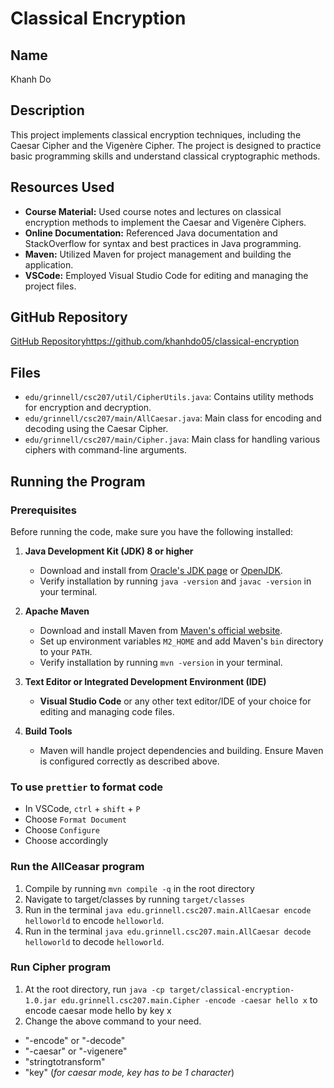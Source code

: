# Classical Encryption

## Name

Khanh Do

## Description

This project implements classical encryption techniques, including the Caesar Cipher and the Vigenère Cipher. The project is designed to practice basic programming skills and understand classical cryptographic methods.

## Resources Used

- **Course Material:** Used course notes and lectures on classical encryption methods to implement the Caesar and Vigenère Ciphers.
- **Online Documentation:** Referenced Java documentation and StackOverflow for syntax and best practices in Java programming.
- **Maven:** Utilized Maven for project management and building the application.
- **VSCode:** Employed Visual Studio Code for editing and managing the project files.

## GitHub Repository

[GitHub Repository](https://github.com/khanhdo05/classical-encryption)https://github.com/khanhdo05/classical-encryption

## Files

- `edu/grinnell/csc207/util/CipherUtils.java`: Contains utility methods for encryption and decryption.
- `edu/grinnell/csc207/main/AllCaesar.java`: Main class for encoding and decoding using the Caesar Cipher.
- `edu/grinnell/csc207/main/Cipher.java`: Main class for handling various ciphers with command-line arguments.

## Running the Program

### Prerequisites

Before running the code, make sure you have the following installed:

1. **Java Development Kit (JDK) 8 or higher**

   - Download and install from [Oracle's JDK page](https://www.oracle.com/java/technologies/javase-jdk11-downloads.html) or [OpenJDK](https://openjdk.java.net/).
   - Verify installation by running `java -version` and `javac -version` in your terminal.

2. **Apache Maven**

   - Download and install Maven from [Maven's official website](https://maven.apache.org/download.cgi).
   - Set up environment variables `M2_HOME` and add Maven's `bin` directory to your `PATH`.
   - Verify installation by running `mvn -version` in your terminal.

3. **Text Editor or Integrated Development Environment (IDE)**

   - **Visual Studio Code** or any other text editor/IDE of your choice for editing and managing code files.

4. **Build Tools**
   - Maven will handle project dependencies and building. Ensure Maven is configured correctly as described above.

### To use `prettier` to format code

- In VSCode, `ctrl` + `shift` + `P`
- Choose `Format Document`
- Choose `Configure`
- Choose accordingly

### Run the AllCeasar program

1. Compile by running `mvn compile -q` in the root directory
2. Navigate to target/classes by running `target/classes`
3. Run in the terminal `java edu.grinnell.csc207.main.AllCaesar encode helloworld` to encode `helloworld`.
4. Run in the terminal `java edu.grinnell.csc207.main.AllCaesar decode helloworld` to decode `helloworld`.

### Run Cipher program

1. At the root directory, run `java -cp target/classical-encryption-1.0.jar edu.grinnell.csc207.main.Cipher -encode -caesar hello x` to encode caesar mode hello by key x
2. Change the above command to your need.

- "-encode" or "-decode"
- "-caesar" or "-vigenere"
- "stringtotransform"
- "key" (_for caesar mode, key has to be 1 character_)
